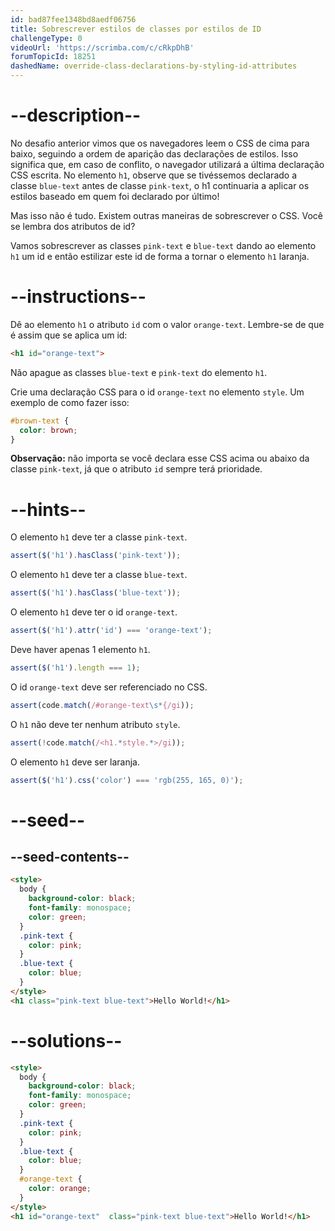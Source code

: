 ```yaml
---
id: bad87fee1348bd8aedf06756
title: Sobrescrever estilos de classes por estilos de ID
challengeType: 0
videoUrl: 'https://scrimba.com/c/cRkpDhB'
forumTopicId: 18251
dashedName: override-class-declarations-by-styling-id-attributes
---
```


# --description--

No desafio anterior vimos que os navegadores leem o CSS de cima para baixo, seguindo a ordem de aparição das declarações de estilos. Isso significa que, em caso de conflito, o navegador utilizará a última declaração CSS escrita. No elemento `h1`, observe que se tivéssemos declarado a classe `blue-text` antes de classe `pink-text`, o h1 continuaria a aplicar os estilos baseado em quem foi declarado por último!

Mas isso não é tudo. Existem outras maneiras de sobrescrever o CSS. Você se lembra dos atributos de id?

Vamos sobrescrever as classes `pink-text` e `blue-text` dando ao elemento `h1` um id e então estilizar este id de forma a tornar o elemento `h1` laranja.

# --instructions--

Dê ao elemento `h1` o atributo `id` com o valor `orange-text`. Lembre-se de que é assim que se aplica um id:

```html
<h1 id="orange-text">
```

Não apague as classes `blue-text` e `pink-text` do elemento `h1`.

Crie uma declaração CSS para o id `orange-text` no elemento `style`. Um exemplo de como fazer isso:

```css
#brown-text {
  color: brown;
}
```

**Observação:** não importa se você declara esse CSS acima ou abaixo da classe `pink-text`, já que o atributo `id` sempre terá prioridade.

# --hints--

O elemento `h1` deve ter a classe `pink-text`.

```js
assert($('h1').hasClass('pink-text'));
```

O elemento `h1` deve ter a classe `blue-text`.

```js
assert($('h1').hasClass('blue-text'));
```

O elemento `h1` deve ter o id `orange-text`.

```js
assert($('h1').attr('id') === 'orange-text');
```

Deve haver apenas 1 elemento `h1`.

```js
assert($('h1').length === 1);
```

O id `orange-text` deve ser referenciado no CSS.

```js
assert(code.match(/#orange-text\s*{/gi));
```

O `h1` não deve ter nenhum atributo `style`.

```js
assert(!code.match(/<h1.*style.*>/gi));
```

O elemento `h1` deve ser laranja.

```js
assert($('h1').css('color') === 'rgb(255, 165, 0)');
```

# --seed--

## --seed-contents--

```html
<style>
  body {
    background-color: black;
    font-family: monospace;
    color: green;
  }
  .pink-text {
    color: pink;
  }
  .blue-text {
    color: blue;
  }
</style>
<h1 class="pink-text blue-text">Hello World!</h1>
```

# --solutions--

```html
<style>
  body {
    background-color: black;
    font-family: monospace;
    color: green;
  }
  .pink-text {
    color: pink;
  }
  .blue-text {
    color: blue;
  }
  #orange-text {
    color: orange;
  }  
</style>
<h1 id="orange-text"  class="pink-text blue-text">Hello World!</h1>
```
